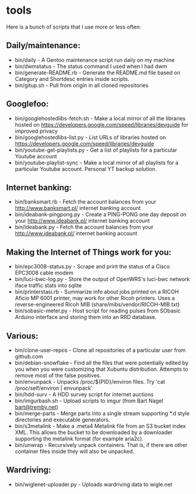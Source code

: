 # tools

Here is a bunch of scripts that I use more or less often:

## Daily/maintenance:
* bin/daily - A Gentoo maintenance script run daily on my machine
* bin/dwmstatus - The status command I used when I had dwm
* bin/generate-README.rb - Generate the README.md file based on Category and Shortdesc entries inside scripts.
* bin/gitup.sh - Pull from origin in all cloned repositories

## Googlefoo:
* bin/googlehostedlibs-fetch.sh - Make a local mirror of all the libraries hosted on https://developers.google.com/speed/libraries/devguide for improved privacy
* bin/googlehostedlibs-list.py - List URLs of libraries hosted on https://developers.google.com/speed/libraries/devguide
* bin/youtube-get-playlists.py - Get a list of playlists for a particular Youtube account
* bin/youtube-playlist-sync - Make a local mirror of all playlists for a particular Youtube account. Personal YT backup solution.

## Internet banking:
* bin/banksmart.rb - Fetch the account balances from your http://www.banksmart.pl/ internet banking account
* bin/ideabank-pingpong.py - Create a PING-PONG one day deposit on your http://www.ideabank.pl/ internet banking account
* bin/ideabank.py - Fetch the account balances from your http://www.ideabank.pl/ internet banking account

## Making the Internet of Things work for you:
* bin/epc3008-status.py - Scrape and print the status of a Cisco EPC3008 cable modem
* bin/luci-bwc-log.py - Store the output of OpenWRS's luci-bwc network iface traffic stats into sqlite
* bin/printerstasi.rb - Summarize info about jobs printed on a RICOH Aficio MP 6001 printer, may work for other Ricoh printers. Uses a reverse-engineered Ricoh MIB (share/mibs/vendor/RICOH-MIB.txt)
* bin/sobasic-meter.py - Host script for reading pulses from SObasic Arduino interface and storing them into an RRD database.

## Various:
* bin/clone-user-repos - Clone all repositories of a particular user from github.com
* bin/debian-snowflake - Find all the files that were potentially edited by you when you were customizing that Xubuntu distribution. Attempts to remove most of the false positives.
* bin/envunpack - Unpacks /proc/${PID}/environ files. Try 'cat /proc/self/environ | envunpack'
* bin/hdd-surv - A HDD survey script for internet auctions
* bin/imgurbash.sh - Upload scripts to imgur (from Bart Nagel <bart@tremby.net>)
* bin/merge-parts - Merge parts into a single stream supporting *.d style directories and executable generators.
* bin/s3metalink - Make a .meta4 Metalink file from an S3 bucket index XML. This allows the bucket to be downloaded by a downloader supporting the metalink format (for example aria2c).
* bin/unwrap - Recursively unpack containers. That is, if there are other container files inside they will also be unpacked.

## Wardriving:
* bin/wiglenet-uploader.py - Uploads wardriving data to wigle.net

